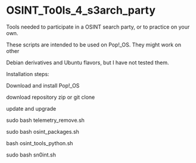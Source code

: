 # OSINT_To0ls_4_s3arch_party

Tools needed to participate in a OSINT search party, or to practice on your own.

These scripts are intended to be used on Pop!_OS. They might work on other

Debian derivatives and Ubuntu flavors, but I have not tested them.


Installation steps:


Download and install Pop!_OS

download repository zip or git clone

update and upgrade

sudo bash telemetry_remove.sh

sudo bash osint_packages.sh

bash osint_tools_python.sh

sudo bash sn0int.sh
